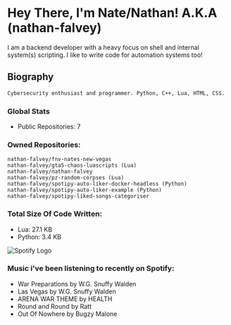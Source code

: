 # Hey There, I'm Nate/Nathan! A.K.A (nathan-falvey)
I am a backend developer with a heavy focus on shell and internal system(s) scripting. I like to write code for automation systems too!
## Biography
```bash
Cybersecurity enthusiast and programmer. Python, C++, Lua, HTML, CSS. 
```
### Global Stats
* Public Repositories: 7
### Owned Repositories:
```
nathan-falvey/fnv-nates-new-vegas
nathan-falvey/gta5-chaos-luascripts (Lua)
nathan-falvey/nathan-falvey
nathan-falvey/pz-random-corpses (Lua)
nathan-falvey/spotipy-auto-liker-docker-headless (Python)
nathan-falvey/spotipy-auto-liker-example (Python)
nathan-falvey/spotipy-liked-songs-categoriser
```
### Total Size Of Code Written:
* Lua: 27.1 KB
* Python: 3.4 KB

![Spotify Logo](https://external-content.duckduckgo.com/iu/?u=https%3A%2F%2Favatars.githubusercontent.com%2Fu%2F251374%3Fs%3D280%26v%3D4&f=1&nofb=1&ipt=12831b16b25e057e06adba0c9e7ad174b6fd66e28f23016a5ec00f3e0360c901)
### Music i've been listening to recently on Spotify:
* War Preparations by W.G. Snuffy Walden
* Las Vegas by W.G. Snuffy Walden
* ARENA WAR THEME by HEALTH
* Round and Round by Ratt
* Out Of Nowhere by Bugzy Malone
